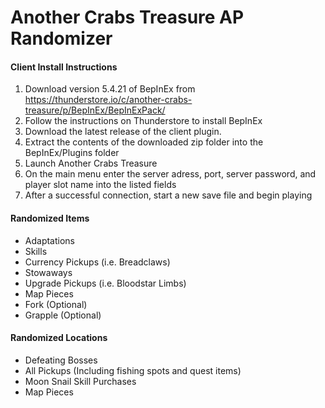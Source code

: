 # Another Crabs Treasure AP Randomizer

#### Client Install Instructions
1) Download version 5.4.21 of BepInEx from https://thunderstore.io/c/another-crabs-treasure/p/BepInEx/BepInExPack/ 
2) Follow the instructions on Thunderstore to install BepInEx
3) Download the latest release of the client plugin.
4) Extract the contents of the downloaded zip folder into the BepInEx/Plugins folder
5) Launch Another Crabs Treasure
6) On the main menu enter the server adress, port, server password, and player slot name into the listed fields
7) After a successful connection, start a new save file and begin playing

#### Randomized Items
- Adaptations
- Skills
- Currency Pickups (i.e. Breadclaws)
- Stowaways
- Upgrade Pickups (i.e. Bloodstar Limbs)
- Map Pieces
- Fork (Optional)
- Grapple (Optional)

#### Randomized Locations
- Defeating Bosses
- All Pickups (Including fishing spots and quest items)
- Moon Snail Skill Purchases
- Map Pieces
